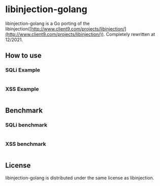 # libinjection-golang

libinjection-golang is a Go porting of the libinjection([http://www.client9.com/projects/libinjection/](http://www.client9.com/projects/libinjection/)).
Completely rewritten at 12/2021.

## How to use
### SQLi Example
```go

```

### XSS Example
```go

```

## Benchmark
### SQLi benchmark
```go

```

### XSS benchmark
```go

```

## License
libinjection-golang is distributed under the same license as libinjection.
